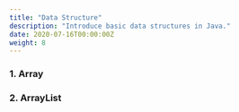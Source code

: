 ```yaml
---
title: "Data Structure"
description: "Introduce basic data structures in Java."
date: 2020-07-16T00:00:00Z
weight: 8
---
```


### 1. Array

### 2. ArrayList